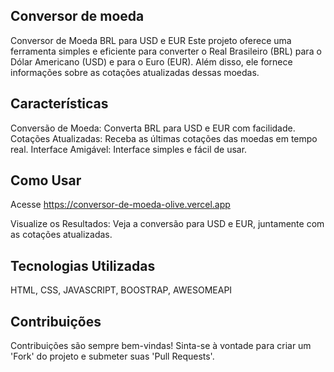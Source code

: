 ## Conversor de moeda 
Conversor de Moeda BRL para USD e EUR
Este projeto oferece uma ferramenta simples e eficiente para converter o Real Brasileiro (BRL) para o Dólar Americano (USD) e para o Euro (EUR). Além disso, ele fornece informações sobre as cotações atualizadas dessas moedas.

## Características
Conversão de Moeda: Converta BRL para USD e EUR com facilidade.
Cotações Atualizadas: Receba as últimas cotações das moedas em tempo real.
Interface Amigável: Interface simples e fácil de usar.

## Como Usar
Acesse https://conversor-de-moeda-olive.vercel.app

Visualize os Resultados: Veja a conversão para USD e EUR, juntamente com as cotações atualizadas.

## Tecnologias Utilizadas
HTML, CSS, JAVASCRIPT, BOOSTRAP, AWESOMEAPI

## Contribuições
Contribuições são sempre bem-vindas! Sinta-se à vontade para criar um 'Fork' do projeto e submeter suas 'Pull Requests'.

